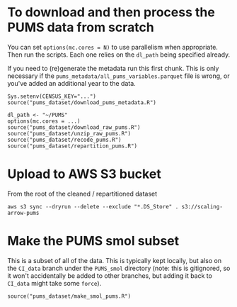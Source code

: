 # To download and then process the PUMS data from scratch

You can set `options(mc.cores = N)` to use parallelism when appropriate.
Then run the scripts. Each one relies on the `dl_path` being specified already.

If you need to (re)generate the metadata run this first chunk.
This is only necessary if the `pums_metadata/all_pums_variables.parquet` file is
wrong, or you've added an additional year to the data.

```{r}
Sys.setenv(CENSUS_KEY="...")
source("pums_dataset/download_pums_metadata.R")
```

```{r}
dl_path <- "~/PUMS"
options(mc.cores = ...)
source("pums_dataset/download_raw_pums.R")
source("pums_dataset/unzip_raw_pums.R")
source("pums_dataset/recode_pums.R")
source("pums_dataset/repartition_pums.R")
```

# Upload to AWS S3 bucket

From the root of the cleaned / repartitioned dataset

```{bash}
aws s3 sync --dryrun --delete --exclude "*.DS_Store" . s3://scaling-arrow-pums
```

# Make the PUMS smol subset

This is a subset of all of the data. This is typically kept locally, but also on the `CI_data` branch under the `PUMS_smol` directory (note: this is gitignored, so it won't accidentally be added to other branches, but adding it back to `CI_data` might take some `force`).

```{bash}
source("pums_dataset/make_smol_pums.R")
```
